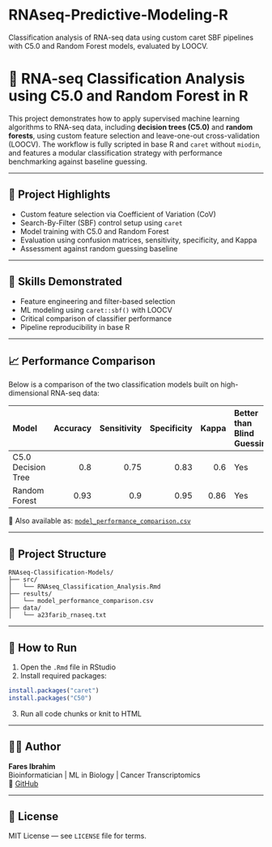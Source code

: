 # RNAseq-Predictive-Modeling-R
Classification analysis of RNA-seq data using custom caret SBF pipelines with C5.0 and Random Forest models, evaluated by LOOCV.
# 🧠 RNA-seq Classification Analysis using C5.0 and Random Forest in R

This project demonstrates how to apply supervised machine learning algorithms to RNA-seq data, including **decision trees (C5.0)** and **random forests**, using custom feature selection and leave-one-out cross-validation (LOOCV). The workflow is fully scripted in base R and `caret` without `miodin`, and features a modular classification strategy with performance benchmarking against baseline guessing.

---

## 📌 Project Highlights

- Custom feature selection via Coefficient of Variation (CoV)
- Search-By-Filter (SBF) control setup using `caret`
- Model training with C5.0 and Random Forest
- Evaluation using confusion matrices, sensitivity, specificity, and Kappa
- Assessment against random guessing baseline

---

## 🧠 Skills Demonstrated

- Feature engineering and filter-based selection
- ML modeling using `caret::sbf()` with LOOCV
- Critical comparison of classifier performance
- Pipeline reproducibility in base R

---

## 📈 Performance Comparison

Below is a comparison of the two classification models built on high-dimensional RNA-seq data:

| Model              |   Accuracy |   Sensitivity |   Specificity |   Kappa | Better than Blind Guessing   |
|:-------------------|-----------:|--------------:|--------------:|--------:|:-----------------------------|
| C5.0 Decision Tree |       0.8  |          0.75 |          0.83 |    0.6  | Yes                          |
| Random Forest      |       0.93 |          0.9  |          0.95 |    0.86 | Yes                          |

📄 Also available as: [`model_performance_comparison.csv`](results/model_performance_comparison.csv)

---

## 📂 Project Structure

```
RNAseq-Classification-Models/
├── src/
│   └── RNAseq_Classification_Analysis.Rmd
├── results/
│   └── model_performance_comparison.csv
├── data/
│   └── a23farib_rnaseq.txt

```

---

## 🚀 How to Run

1. Open the `.Rmd` file in RStudio  
2. Install required packages:
```r
install.packages("caret")
install.packages("C50")
```
3. Run all code chunks or knit to HTML

---

## 👨‍💻 Author

**Fares Ibrahim**  
Bioinformatician | ML in Biology | Cancer Transcriptomics  
🔗 [GitHub](https://github.com/Fares77-a11y)

---

## 📄 License

MIT License — see `LICENSE` file for terms.
